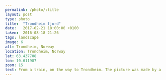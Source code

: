 ```yaml
---
permalink: /photo/:title
layout: post
type: photo
title:  "Trondheim fjord"
date:   2017-02-21 18:00:00 +0100
taken:  2016-08-18 21:26
tags: landscape
image: 6
alt: Trondheim, Norway
location: Trondheim, Norway
lat: 63.437708
lon: 10.611987
zoom: 15
text: From a train, on the way to Trondheim. The picture was made by a phone.
---
```

